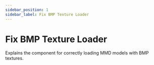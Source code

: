 ```yaml
---
sidebar_position: 1
sidebar_label: Fix BMP Texture Loader
---
```


# Fix BMP Texture Loader

Explains the component for correctly loading MMD models with BMP textures. 
